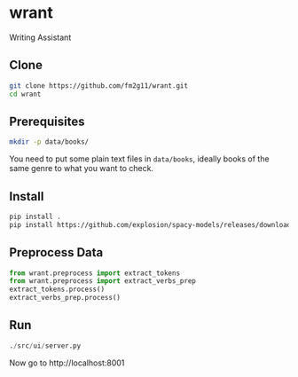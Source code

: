 # wrant
Writing Assistant

## Clone
```bash
git clone https://github.com/fm2g11/wrant.git
cd wrant
```

## Prerequisites
```bash
mkdir -p data/books/
```
You need to put some plain text files in `data/books`, ideally books of the same genre to what you want to check.

## Install

```bash
pip install .
pip install https://github.com/explosion/spacy-models/releases/download/en_core_web_sm-2.0.0/en_core_web_sm-2.0.0.tar.gz
```

## Preprocess Data

```python
from wrant.preprocess import extract_tokens
from wrant.preprocess import extract_verbs_prep
extract_tokens.process()
extract_verbs_prep.process()
```

## Run
```python
./src/ui/server.py
```

Now go to http://localhost:8001
